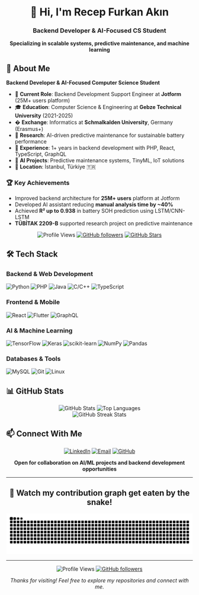 <div align="center">
  <h1>👋 Hi, I'm Recep Furkan Akın</h1>
  <h3>Backend Developer & AI-Focused CS Student</h3>
  <p><strong>Specializing in scalable systems, predictive maintenance, and machine learning</strong></p>
</div>

## 🚀 About Me

**Backend Developer & AI-Focused Computer Science Student**

- 🏢 **Current Role**: Backend Development Support Engineer at **Jotform** (25M+ users platform)
- 🎓 **Education**: Computer Science & Engineering at **Gebze Technical University** (2021-2025)
- � **Exchange**: Informatics at **Schmalkalden University**, Germany (Erasmus+)
- 🔬 **Research**: AI-driven predictive maintenance for sustainable battery performance
- 💼 **Experience**: 1+ years in backend development with PHP, React, TypeScript, GraphQL
- 🤖 **AI Projects**: Predictive maintenance systems, TinyML, IoT solutions
- 📍 **Location**: İstanbul, Türkiye 🇹🇷

### 🏆 Key Achievements
- Improved backend architecture for **25M+ users** platform at Jotform
- Developed AI assistant reducing **manual analysis time by ~40%**
- Achieved **R² up to 0.938** in battery SOH prediction using LSTM/CNN-LSTM
- **TÜBİTAK 2209-B** supported research project on predictive maintenance

<div align="center">
  
  ![Profile Views](https://komarev.com/ghpvc/?username=rfurkan37&label=Profile%20views&color=0e75b6&style=flat)
  [![GitHub followers](https://img.shields.io/github/followers/rfurkan37?label=Followers&style=social)](https://github.com/rfurkan37/?tab=follow)
  [![GitHub Stars](https://img.shields.io/github/stars/rfurkan37?label=Stars&style=social)](https://github.com/rfurkan37)
  
</div>

## 🛠️ Tech Stack

### Backend & Web Development
![Python](https://img.shields.io/badge/Python-3776AB?style=for-the-badge&logo=python&logoColor=white)
![PHP](https://img.shields.io/badge/PHP-777BB4?style=for-the-badge&logo=php&logoColor=white)
![Java](https://img.shields.io/badge/Java-ED8B00?style=for-the-badge&logo=openjdk&logoColor=white)
![C/C++](https://img.shields.io/badge/C/C++-00599C?style=for-the-badge&logo=c&logoColor=white)
![TypeScript](https://img.shields.io/badge/TypeScript-007ACC?style=for-the-badge&logo=typescript&logoColor=white)

### Frontend & Mobile
![React](https://img.shields.io/badge/React-20232A?style=for-the-badge&logo=react&logoColor=61DAFB)
![Flutter](https://img.shields.io/badge/Flutter-02569B?style=for-the-badge&logo=flutter&logoColor=white)
![GraphQL](https://img.shields.io/badge/GraphQL-E10098?style=for-the-badge&logo=graphql&logoColor=white)

### AI & Machine Learning
![TensorFlow](https://img.shields.io/badge/TensorFlow-FF6F00?style=for-the-badge&logo=tensorflow&logoColor=white)
![Keras](https://img.shields.io/badge/Keras-D00000?style=for-the-badge&logo=keras&logoColor=white)
![scikit-learn](https://img.shields.io/badge/scikit--learn-F7931E?style=for-the-badge&logo=scikit-learn&logoColor=white)
![NumPy](https://img.shields.io/badge/NumPy-013243?style=for-the-badge&logo=numpy&logoColor=white)
![Pandas](https://img.shields.io/badge/Pandas-150458?style=for-the-badge&logo=pandas&logoColor=white)

### Databases & Tools
![MySQL](https://img.shields.io/badge/MySQL-00000F?style=for-the-badge&logo=mysql&logoColor=white)
![Git](https://img.shields.io/badge/Git-F05032?style=for-the-badge&logo=git&logoColor=white)
![Linux](https://img.shields.io/badge/Linux-FCC624?style=for-the-badge&logo=linux&logoColor=black)

## 📊 GitHub Stats

<div align="center">
  <img src="https://github-readme-stats.vercel.app/api?username=rfurkan37&theme=github_dark&show_icons=true&hide_border=true&count_private=true" alt="GitHub Stats" height="180">
  <img src="https://github-readme-stats.vercel.app/api/top-langs/?username=rfurkan37&theme=github_dark&show_icons=true&hide_border=true&layout=compact" alt="Top Languages" height="180">
</div>

<div align="center">
  <img src="https://github-readme-streak-stats.herokuapp.com/?user=rfurkan37&theme=github-dark-blue&hide_border=true" alt="GitHub Streak Stats" width="500">
</div>

## 📫 Connect With Me

<div align="center">

[![LinkedIn](https://img.shields.io/badge/LinkedIn-0077B5?style=for-the-badge&logo=linkedin&logoColor=white)](https://linkedin.com/in/recepfurkanakin)
[![Email](https://img.shields.io/badge/Email-D14836?style=for-the-badge&logo=gmail&logoColor=white)](mailto:rfurkan37@gmail.com)
[![GitHub](https://img.shields.io/badge/GitHub-100000?style=for-the-badge&logo=github&logoColor=white)](https://github.com/rfurkan37)

**Open for collaboration on AI/ML projects and backend development opportunities**

</div>

---

<div align="center">
  
## 🐍 Watch my contribution graph get eaten by the snake!

<picture>
  <source media="(prefers-color-scheme: dark)" srcset="https://raw.githubusercontent.com/rfurkan37/rfurkan37/output/github-contribution-grid-snake-dark.svg">
  <source media="(prefers-color-scheme: light)" srcset="https://raw.githubusercontent.com/rfurkan37/rfurkan37/output/github-contribution-grid-snake.svg">
  <img alt="github contribution grid snake animation" src="https://raw.githubusercontent.com/rfurkan37/rfurkan37/output/github-contribution-grid-snake.svg">
</picture>

---

<div align="center">
  
![Profile Views](https://komarev.com/ghpvc/?username=rfurkan37&label=Profile%20views&color=0e75b6&style=flat)
[![GitHub followers](https://img.shields.io/github/followers/rfurkan37?label=Followers&style=social)](https://github.com/rfurkan37/?tab=follow)

*Thanks for visiting! Feel free to explore my repositories and connect with me.*

</div>
